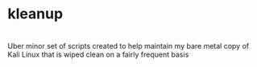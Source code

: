 # kleanup
# 
Uber minor set of scripts created to help maintain my bare metal copy of Kali Linux
that is wiped clean on a fairly frequent basis
